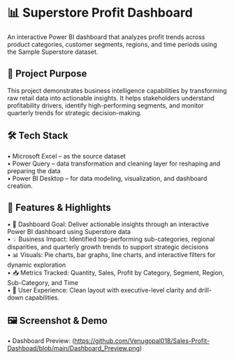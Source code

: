 # 📊 Superstore Profit Dashboard

An interactive Power BI dashboard that analyzes profit trends across product categories, customer segments, regions, and time periods using the Sample Superstore dataset.

## 🎯 Project Purpose
This project demonstrates business intelligence capabilities by transforming raw retail data into actionable insights. It helps stakeholders understand profitability drivers, identify high-performing segments, and monitor quarterly trends for strategic decision-making.

## 🛠️ Tech Stack
•	Microsoft Excel – as the source dataset  
•	Power Query – data transformation and cleaning layer for reshaping and preparing the data  
•	Power BI Desktop – for data modeling, visualization, and dashboard creation.

## 🌟 Features & Highlights
•	🎯 Dashboard Goal: Deliver actionable insights through an interactive Power BI dashboard using Superstore data  
•	💡 Business Impact: Identified top-performing sub-categories, regional disparities, and quarterly growth trends to support strategic decisions  
•	📊 Visuals: Pie charts, bar graphs, line charts, and interactive filters for dynamic exploration  
•	📥 Metrics Tracked: Quantity, Sales, Profit by Category, Segment, Region, Sub-Category, and Time  
•	🧠 User Experience: Clean layout with executive-level clarity and drill-down capabilities.

## 🖼️ Screenshot & Demo

•	Dashboard Preview: (https://github.com/Venugopal018/Sales-Profit-Dashboad/blob/main/Dashboard_Preview.png)
